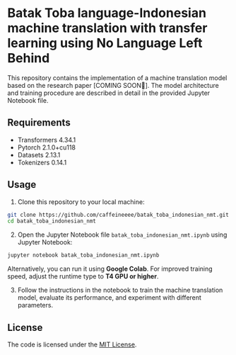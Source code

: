 # Batak Toba language-Indonesian machine translation with transfer learning using No Language Left Behind

This repository contains the implementation of a machine translation model based on the research paper [COMING SOON🤞]. The model architecture and training procedure are described in detail in the provided Jupyter Notebook file.

## Requirements

- Transformers 4.34.1
- Pytorch 2.1.0+cu118
- Datasets 2.13.1
- Tokenizers 0.14.1

## Usage

1. Clone this repository to your local machine:

```bash
git clone https://github.com/caffeineeee/batak_toba_indonesian_nmt.git
cd batak_toba_indonesian_nmt
```

2. Open the Jupyter Notebook file `batak_toba_indonesian_nmt.ipynb` using Jupyter Notebook:

```bash
jupyter notebook batak_toba_indonesian_nmt.ipynb
```

Alternatively, you can run it using **Google Colab**. For improved training speed, adjust the runtime type to **T4 GPU or higher**.

3. Follow the instructions in the notebook to train the machine translation model, evaluate its performance, and experiment with different parameters.

## License

The code is licensed under the [MIT License](https://github.com/caffeineeee/batak_toba_indonesian_nmt/blob/main/LICENSE).